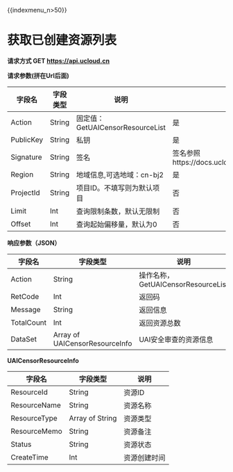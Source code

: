 {{indexmenu_n>50}}

#  获取已创建资源列表

**请求方式 GET https://api.ucloud.cn**

**请求参数(拼在Url后面)**

| 字段名 | 字段类型 | 说明 | 是否必须 |
| ------ | -------- | ---- | -------- |
| Action | String | 固定值：GetUAICensorResourceList | 是 |
| PublicKey | String | 私钥 | 是 |
| Signature | String | 签名 | 签名参照https://docs.ucloud.cn/api/summary/signature |
| Region | String | 地域信息,可选地域：cn-bj2 | 是 |
| ProjectId | String | 项目ID。不填写则为默认项目 | 否 |
| Limit | Int | 查询限制条数，默认无限制 | 否 |
| Offset | Int | 查询起始偏移量，默认为0 | 否 |

**响应参数（JSON）**

| 字段名 | 字段类型 | 说明 |
| ------ | -------- | ---- |
| Action | String | 操作名称， GetUAICensorResourceList |
| RetCode | Int | 返回码 |
| Message | String | 返回信息 |
| TotalCount | Int | 返回资源总数 |
| DataSet | Array of UAICensorResourceInfo | UAI安全审查的资源信息 |

**UAICensorResourceInfo**

| 字段名 | 字段类型 | 说明 |
| ------ | -------- | ---- |
| ResourceId | String | 资源ID |
| ResourceName | String | 资源名称 |
| ResourceType | Array of String | 资源类型 |
| ResourceMemo | String | 资源备注 |
| Status | String| 资源状态 |
| CreateTime | Int | 资源创建时间 |
